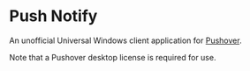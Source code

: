 # Push Notify

An unofficial Universal Windows client application for [Pushover](https://pushover.net).

Note that a Pushover desktop license is required for use.